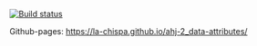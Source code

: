 [![Build status](https://ci.appveyor.com/api/projects/status/pgqtl369u5us0pl1?svg=true)](https://ci.appveyor.com/project/la-chispa/ahj-2-data-attributes)

Github-pages: https://la-chispa.github.io/ahj-2_data-attributes/